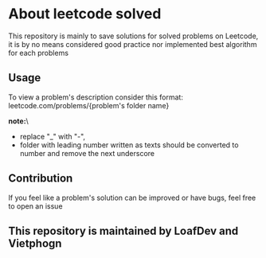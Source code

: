 # About leetcode solved
This repository is mainly to save solutions for solved problems on Leetcode,\
it is by no means considered good practice nor implemented best algorithm for each problems

## Usage
To view a problem's description consider this format: leetcode.com/problems/{problem's folder name}

**note:**\
- replace "_" with "-",
- folder with leading number written as texts should be converted to number and remove the next underscore

## Contribution
If you feel like a problem's solution can be improved or have bugs, feel free to open an issue

## **This repository is maintained by LoafDev and Vietphogn**

